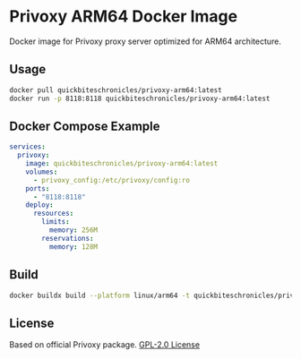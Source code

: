 # Privoxy ARM64 Docker Image

Docker image for Privoxy proxy server optimized for ARM64 architecture.

## Usage

```bash
docker pull quickbiteschronicles/privoxy-arm64:latest
docker run -p 8118:8118 quickbiteschronicles/privoxy-arm64:latest
```

## Docker Compose Example

```yaml
services:
  privoxy:
    image: quickbiteschronicles/privoxy-arm64:latest
    volumes:
      - privoxy_config:/etc/privoxy/config:ro
    ports:
      - "8118:8118"
    deploy:
      resources:
        limits:
          memory: 256M
        reservations:
          memory: 128M
```

## Build

```bash
docker buildx build --platform linux/arm64 -t quickbiteschronicles/privoxy-arm64:latest --push .
```

## License
Based on official Privoxy package. [GPL-2.0 License](https://www.privoxy.org/user-manual/copyright.html)